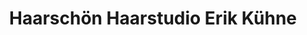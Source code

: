 ---
title: "Haarschön Haarstudio Erik Kühne"
url: /pattensen/haarschoen-haarstudio-erik-kuehne/
shop: Friseur
---